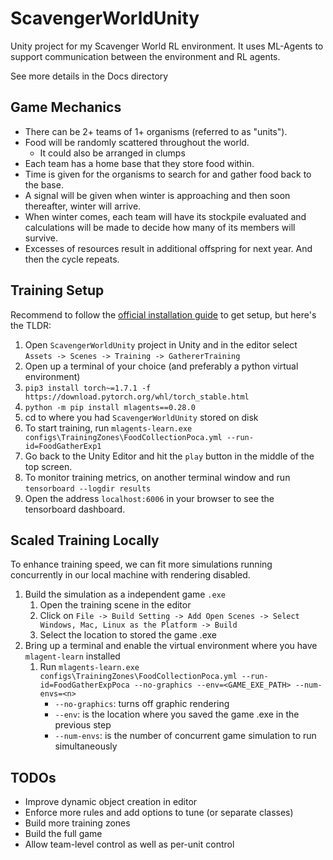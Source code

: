 # ScavengerWorldUnity
Unity project for my Scavenger World RL environment.  It uses ML-Agents to support communication between the environment and RL agents.

See more details in the Docs directory

## Game Mechanics
* There can be 2+ teams of 1+ organisms (referred to as "units").  
* Food will be randomly scattered throughout the world.
  * It could also be arranged in clumps  
* Each team has a home base that they store food within.  
* Time is given for the organisms to search for and gather food back to the base.  
* A signal will be given when winter is approaching and then soon thereafter, winter will arrive.  
* When winter comes, each team will have its stockpile evaluated and calculations will be made to decide how many of its members will survive.  
* Excesses of resources result in additional offspring for next year.  And then the cycle repeats.

## Training Setup

Recommend to follow the [official installation guide](https://github.com/Unity-Technologies/ml-agents/blob/release_19_docs/docs/Installation.md) to get setup, but here's the TLDR:

1. Open `ScavengerWorldUnity` project in Unity and in the editor select `Assets -> Scenes -> Training -> GathererTraining`
1. Open up a terminal of your choice (and preferably a python virtual environment)
1. `pip3 install torch~=1.7.1 -f https://download.pytorch.org/whl/torch_stable.html`
1. `python -m pip install mlagents==0.28.0`
1. cd to where you had `ScavengerWorldUnity` stored on disk
1. To start training, run `mlagents-learn.exe configs\TrainingZones\FoodCollectionPoca.yml --run-id=FoodGatherExp1`
1. Go back to the Unity Editor and hit the `play` button in the middle of the top screen.
1. To monitor training metrics, on another terminal window and run `tensorboard --logdir results`
1. Open the address `localhost:6006` in your browser to see the tensorboard dashboard.

## Scaled Training Locally

To enhance training speed, we can fit more simulations running concurrently in our local machine with rendering disabled.

1. Build the simulation as a independent game `.exe`
   1. Open the training scene in the editor
   1. Click on `File -> Build Setting -> Add Open Scenes -> Select Windows, Mac, Linux as the Platform -> Build`
   1. Select the location to stored the game .exe
1. Bring up a terminal and enable the virtual environment where you have `mlagent-learn` installed
   1. Run `mlagents-learn.exe configs\TrainingZones\FoodCollectionPoca.yml --run-id=FoodGatherExpPoca --no-graphics --env=<GAME_EXE_PATH> --num-envs=<n>`
      - `--no-graphics`: turns off graphic rendering
      - `--env`: is the location where you saved the game .exe in the previous step
      - `--num-envs`: is the number of concurrent game simulation to run simultaneously


## TODOs

* Improve dynamic object creation in editor
* Enforce more rules and add options to tune (or separate classes)
* Build more training zones
* Build the full game
* Allow team-level control as well as per-unit control